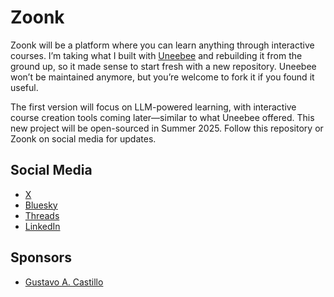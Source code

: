# Zoonk

Zoonk will be a platform where you can learn anything through interactive courses. I’m taking what I built with [Uneebee](https://github.com/zoonk/uneebee) and rebuilding it from the ground up, so it made sense to start fresh with a new repository. Uneebee won’t be maintained anymore, but you’re welcome to fork it if you found it useful.

The first version will focus on LLM-powered learning, with interactive course creation tools coming later—similar to what Uneebee offered. This new project will be open-sourced in Summer 2025. Follow this repository or Zoonk on social media for updates.

## Social Media

- [X](https://x.com/zoonkorg)
- [Bluesky](https://bsky.app/profile/zoonk.bsky.social)
- [Threads](https://www.threads.net/@zoonkorg)
- [LinkedIn](https://www.linkedin.com/company/zoonk)

## Sponsors

- [Gustavo A. Castillo](https://github.com/guscastilloa)
